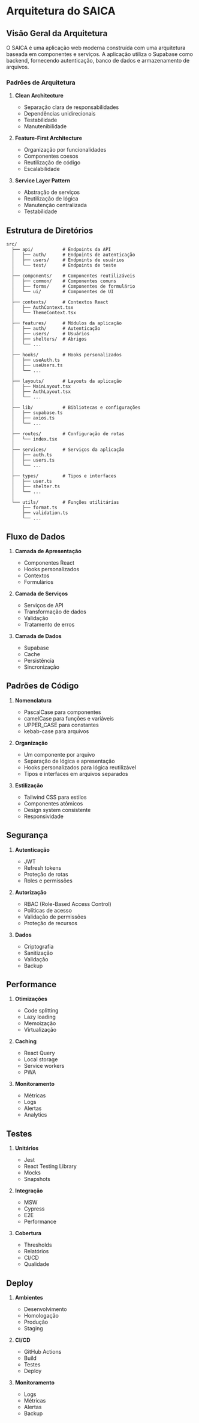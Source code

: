 # Arquitetura do SAICA

## Visão Geral da Arquitetura

O SAICA é uma aplicação web moderna construída com uma arquitetura baseada em componentes e serviços. A aplicação utiliza o Supabase como backend, fornecendo autenticação, banco de dados e armazenamento de arquivos.

### Padrões de Arquitetura

1. **Clean Architecture**
   - Separação clara de responsabilidades
   - Dependências unidirecionais
   - Testabilidade
   - Manutenibilidade

2. **Feature-First Architecture**
   - Organização por funcionalidades
   - Componentes coesos
   - Reutilização de código
   - Escalabilidade

3. **Service Layer Pattern**
   - Abstração de serviços
   - Reutilização de lógica
   - Manutenção centralizada
   - Testabilidade

## Estrutura de Diretórios

```
src/
  ├── api/           # Endpoints da API
  │   ├── auth/      # Endpoints de autenticação
  │   ├── users/     # Endpoints de usuários
  │   └── test/      # Endpoints de teste
  │
  ├── components/    # Componentes reutilizáveis
  │   ├── common/    # Componentes comuns
  │   ├── forms/     # Componentes de formulário
  │   └── ui/        # Componentes de UI
  │
  ├── contexts/      # Contextos React
  │   ├── AuthContext.tsx
  │   └── ThemeContext.tsx
  │
  ├── features/      # Módulos da aplicação
  │   ├── auth/      # Autenticação
  │   ├── users/     # Usuários
  │   ├── shelters/  # Abrigos
  │   └── ...
  │
  ├── hooks/         # Hooks personalizados
  │   ├── useAuth.ts
  │   ├── useUsers.ts
  │   └── ...
  │
  ├── layouts/       # Layouts da aplicação
  │   ├── MainLayout.tsx
  │   ├── AuthLayout.tsx
  │   └── ...
  │
  ├── lib/           # Bibliotecas e configurações
  │   ├── supabase.ts
  │   ├── axios.ts
  │   └── ...
  │
  ├── routes/        # Configuração de rotas
  │   └── index.tsx
  │
  ├── services/      # Serviços da aplicação
  │   ├── auth.ts
  │   ├── users.ts
  │   └── ...
  │
  ├── types/         # Tipos e interfaces
  │   ├── user.ts
  │   ├── shelter.ts
  │   └── ...
  │
  └── utils/         # Funções utilitárias
      ├── format.ts
      ├── validation.ts
      └── ...
```

## Fluxo de Dados

1. **Camada de Apresentação**
   - Componentes React
   - Hooks personalizados
   - Contextos
   - Formulários

2. **Camada de Serviços**
   - Serviços de API
   - Transformação de dados
   - Validação
   - Tratamento de erros

3. **Camada de Dados**
   - Supabase
   - Cache
   - Persistência
   - Sincronização

## Padrões de Código

1. **Nomenclatura**
   - PascalCase para componentes
   - camelCase para funções e variáveis
   - UPPER_CASE para constantes
   - kebab-case para arquivos

2. **Organização**
   - Um componente por arquivo
   - Separação de lógica e apresentação
   - Hooks personalizados para lógica reutilizável
   - Tipos e interfaces em arquivos separados

3. **Estilização**
   - Tailwind CSS para estilos
   - Componentes atômicos
   - Design system consistente
   - Responsividade

## Segurança

1. **Autenticação**
   - JWT
   - Refresh tokens
   - Proteção de rotas
   - Roles e permissões

2. **Autorização**
   - RBAC (Role-Based Access Control)
   - Políticas de acesso
   - Validação de permissões
   - Proteção de recursos

3. **Dados**
   - Criptografia
   - Sanitização
   - Validação
   - Backup

## Performance

1. **Otimizações**
   - Code splitting
   - Lazy loading
   - Memoização
   - Virtualização

2. **Caching**
   - React Query
   - Local storage
   - Service workers
   - PWA

3. **Monitoramento**
   - Métricas
   - Logs
   - Alertas
   - Analytics

## Testes

1. **Unitários**
   - Jest
   - React Testing Library
   - Mocks
   - Snapshots

2. **Integração**
   - MSW
   - Cypress
   - E2E
   - Performance

3. **Cobertura**
   - Thresholds
   - Relatórios
   - CI/CD
   - Qualidade

## Deploy

1. **Ambientes**
   - Desenvolvimento
   - Homologação
   - Produção
   - Staging

2. **CI/CD**
   - GitHub Actions
   - Build
   - Testes
   - Deploy

3. **Monitoramento**
   - Logs
   - Métricas
   - Alertas
   - Backup 